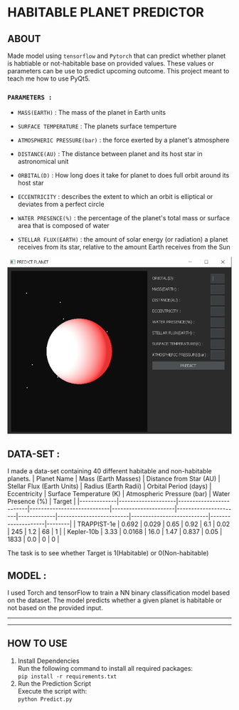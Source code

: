 # HABITABLE PLANET PREDICTOR

## ABOUT

Made model using `tensorflow` and `Pytorch` that can predict whether planet is habtiable or not-habitable base on provided values.
These values or parameters can be use to predict upcoming outcome. This project meant to teach me how to use PyQt5.
### `PARAMETERS : `

* `MASS(EARTH)` : The mass of the planet in Earth units
* `SURFACE TEMPERATURE` : The planets surface temperture
* `ATMOSPHERIC PRESSURE(bar)` : the force exerted by a planet's atmosphere
* `DISTANCE(AU)` : The distance between planet and its host star in astronomical unit
* `ORBITAL(D)` : How long does it take for planet to does full orbit around its host star

* `ECCENTRICITY` : describes the extent to which an orbit is elliptical or deviates from a perfect circle
* `WATER PRESENCE(%)` : the percentage of the planet's total mass or surface area that is composed of water
* `STELLAR FLUX(EARTH)` : the amount of solar energy (or radiation) a planet receives from its star, relative to the amount Earth receives from the Sun


![Example Image](https://github.com/GameDevRichtofen-G/HabitablePlanetPredictor/blob/main/image-s.PNG)






## DATA-SET : 

I made a data-set containing 40 different habitable and non-habitable planets.
| Planet Name  | Mass (Earth Masses) | Distance from Star (AU) | Stellar Flux (Earth Units) | Radius (Earth Radii) | Orbital Period (days) | Eccentricity | Surface Temperature (K) | Atmospheric Pressure (bar) | Water Presence (%) | Target |
|-------------|--------------------|-------------------------|----------------------------|----------------------|----------------------|-------------|-------------------------|---------------------------|--------------------|--------|
| TRAPPIST-1e | 0.692              | 0.029                   | 0.65                       | 0.92                 | 6.1                  | 0.02        | 245                     | 1.2                       | 68                 | 1      |
| Kepler-10b  | 3.33               | 0.0168                  | 16.0                       | 1.47                 | 0.837                | 0.05        | 1833                    | 0.0                       | 0                  | 0      |

The task is to see whether Target is 1(Habitable) or 0(Non-habitable)


## MODEL : 
I used Torch and tensorFlow to train a NN binary classification model based on the dataset. The model predicts whether a given planet is habitable or not based on the provided input.

----------------------------
----------------------------

## HOW TO USE 
1. Install Dependencies  
       Run the following command to install all required packages:  
       ```
       pip install -r requirements.txt
       ```
2. Run the Prediction Script  
       Execute the script with:  
       ```
       python Predict.py
       ```
